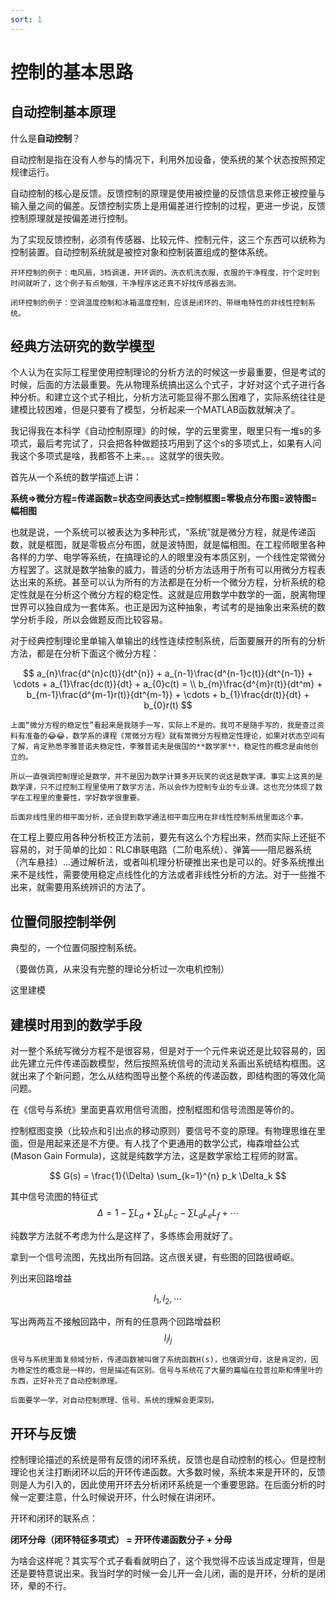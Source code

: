 ```yaml
---
sort: 1
---
```

# 控制的基本思路

## 自动控制基本原理

什么是**自动控制**？

自动控制是指在没有人参与的情况下，利用外加设备，使系统的某个状态按照预定规律运行。

自动控制的核心是反馈。反馈控制的原理是使用被控量的反馈信息来修正被控量与输入量之间的偏差。反馈控制实质上是用偏差进行控制的过程，更进一步说，反馈控制原理就是按偏差进行控制。

为了实现反馈控制，必须有传感器、比较元件、控制元件，这三个东西可以统称为控制装置。自动控制系统就是被控对象和控制装置组成的整体系统。




```note
开环控制的例子：电风扇，3档调速，开环调的。洗衣机洗衣服，衣服的干净程度，拧个定时到时间就听了，这个例子有点勉强，干净程序这还真不好找传感器去测。

闭环控制的例子：空调温度控制和冰箱温度控制，应该是闭环的、带继电特性的非线性控制系统。
```

## 经典方法研究的数学模型

个人认为在实际工程里使用控制理论的分析方法的时候这一步最重要，但是考试的时候，后面的方法最重要。先从物理系统搞出这么个式子，才好对这个式子进行各种分析。和建立这个式子相比，分析方法可能显得不那么困难了，实际系统往往是建模比较困难，但是只要有了模型，分析起来一个MATLAB函数就解决了。

我记得我在本科学《自动控制原理》的时候，学的云里雾里，眼里只有一堆s的多项式，最后考完试了，只会把各种做题技巧用到了这个s的多项式上，如果有人问我这个多项式是啥，我都答不上来。。。这就学的很失败。

首先从一个系统的数学描述上讲：

**系统=>微分方程=传递函数=状态空间表达式=控制框图=零极点分布图=波特图=幅相图**

也就是说，一个系统可以被表达为多种形式，“系统”就是微分方程，就是传递函数，就是框图，就是零极点分布图，就是波特图，就是幅相图。在工程师眼里各种各样的力学、电学等系统，在搞理论的人的眼里没有本质区别，一个线性定常微分方程罢了。这就是数学抽象的威力，普适的分析方法适用于所有可以用微分方程表达出来的系统。甚至可以认为所有的方法都是在分析一个微分方程，分析系统的稳定性就是在分析这个微分方程的稳定性。这就是应用数学中数学的一面，脱离物理世界可以独自成为一套体系。也正是因为这种抽象，考试考的是抽象出来系统的数学分析手段，所以会做题反而比较容易。

对于经典控制理论里单输入单输出的线性连续控制系统，后面要展开的所有的分析方法，都是在分析下面这个微分方程：

$$
a_{n}\frac{d^{n}c(t)}{dt^{n}} + a_{n-1}\frac{d^{n-1}c(t)}{dt^{n-1}} + \cdots + a_{1}\frac{dc(t)}{dt} + a_{0}c(t) = \\
b_{m}\frac{d^{m}r(t)}{dt^m} + b_{m-1}\frac{d^{m-1}r(t)}{dt^{m-1}} + \cdots + b_{1}\frac{dr(t)}{dt} + b_{0}r(t)
$$


```tip
上面“微分方程的稳定性”看起来是我随手一写，实际上不是的。我可不是随手写的，我是查过资料有准备的😂😂，数学系的课程《常微分方程》就有常微分方程稳定性理论，如果对状态空间有了解，肯定熟悉李雅普诺夫稳定性，李雅普诺夫是俄国的**数学家**，稳定性的概念是由他创立的。

所以一直强调控制理论是数学，并不是因为数学计算多开玩笑的说这是数学课。事实上这真的是数学课，只不过控制工程里使用了数学方法，所以会作为控制专业的专业课。这也充分体现了数学在工程里的重要性，学好数学很重要。

后面非线性里的相平面分析，还会提到数学通法相平面应用在非线性控制系统里面这个事。
```

在工程上要应用各种分析校正方法前，要先有这么个方程出来，然而实际上还挺不容易的，对于简单的比如：RLC串联电路（二阶电系统）、弹簧——阻尼器系统（汽车悬挂）...通过解析法，或者叫机理分析硬推出来也是可以的。好多系统推出来不是线性，需要使用稳定点线性化的方法或者非线性分析的方法。对于一些推不出来，就需要用系统辨识的方法了。


## 位置伺服控制举例

典型的，一个位置伺服控制系统。

（要做仿真，从来没有完整的理论分析过一次电机控制）

这里建模


## 建模时用到的数学手段

对一整个系统写微分方程不是很容易，但是对于一个元件来说还是比较容易的，因此先建立元件传递函数模型，然后按照系统信号的流动关系画出系统结构框图。这就出来了个新问题，怎么从结构图导出整个系统的传递函数，即结构图的等效化简问题。

在《信号与系统》里面更喜欢用信号流图，控制框图和信号流图是等价的。

控制框图变换（比较点和引出点的移动原则）要信号不变的原理。有物理思维在里面，但是用起来还是不方便。有人找了个更通用的数学公式，梅森增益公式(Mason Gain Formula)，这就是纯数学方法，这是数学家给工程师的财富。

$$ G(s) = \frac{1}{\Delta} \sum_{k=1}^{n} p_k \Delta_k $$

其中信号流图的特征式$$ \Delta = 1 - \sum L_a + \sum L_bL_c - \sum L_dL_eL_f  + \cdots $$

纯数学方法就不考虑为什么是这样了，多练练会用就好了。

拿到一个信号流图，先找出所有回路。这点很关键，有些图的回路很崎岖。

列出来回路增益

$$ l_1, l_2, \cdots $$

写出两两互不接触回路中，所有的任意两个回路增益积$$ l_i l_j $$


```note
信号与系统里面复频域分析，传递函数被叫做了系统函数H(s)，也强调分母，这是肯定的，因为稳定性的概念是一样的，但是描述有区别。信号与系统花了大量的篇幅在拉普拉斯和傅里叶的东西，正好补充了自动控制原理。

后面要学一学，对自动控制原理、信号、系统的理解会更深刻。
```

## 开环与反馈

控制理论描述的系统是带有反馈的闭环系统，反馈也是自动控制的核心。但是控制理论也关注打断闭环以后的开环传递函数。大多数时候，系统本来是开环的，反馈则是人为引入的，因此使用开环去分析闭环系统是一个重要思路。在后面分析的时候一定要注意，什么时候说开环，什么时候在讲闭环。

开环和闭环的联系点：

**闭环分母（闭环特征多项式） = 开环传递函数分子 + 分母**

为啥会这样呢？其实写个式子看看就明白了，这个我觉得不应该当成定理背，但是还是要特意说出来。我当时学的时候一会儿开一会儿闭，画的是开环，分析的是闭环，晕的不行。



